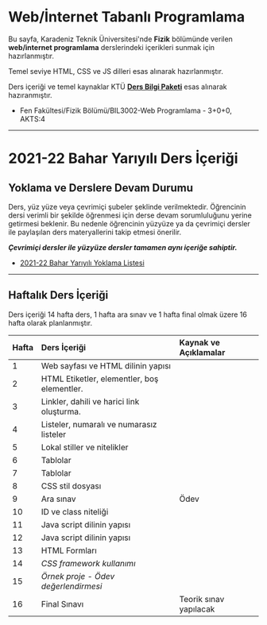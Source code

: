 # Web/İnternet Tabanlı Programlama


Bu sayfa, Karadeniz Teknik Üniversitesi'nde **Fizik** bölümünde verilen **web/internet programlama** derslerindeki içerikleri sunmak için hazırlanmıştır.

Temel seviye HTML, CSS ve JS dilleri esas alınarak hazırlanmıştır.

Ders içeriği ve temel kaynaklar KTÜ [**Ders Bilgi Paketi**][bilgi-paketi] esas alınarak hazıranmıştır.
* Fen Fakültesi/Fizik Bölümü/BIL3002-Web Programlama - 3+0+0, AKTS:4
---

# 2021-22 Bahar Yarıyılı Ders İçeriği

## Yoklama ve Derslere Devam Durumu
Ders, yüz yüze veya çevrimiçi şubeler şeklinde verilmektedir. Öğrencinin dersi verimli bir şekilde öğrenmesi için derse devam sorumluluğunu yerine getirmesi beklenir. Bu nedenle öğrencinin yüzyüze ya da çevrimiçi dersler ile paylaşılan ders materyallerini takip etmesi önerilir. 

**_Çevrimiçi dersler ile yüzyüze dersler tamamen aynı içeriğe sahiptir._**

* [2021-22 Bahar Yarıyılı Yoklama Listesi][yoklama]

---

## Haftalık Ders İçeriği
Ders içeriği 14 hafta ders, 1 hafta ara sınav ve 1 hafta final olmak üzere 16 hafta olarak planlanmıştır.

| Hafta | Ders İçeriği                                                  | Kaynak ve Açıklamalar   |
| :-- | :--                                                  | :--    |
| 1     | Web sayfası ve HTML dilinin yapısı   |  |
| 2     | HTML Etiketler, elementler, boş elementler.       |  |
| 3     | Linkler, dahili ve harici link oluşturma.         |  |
| 4     | Listeler, numaralı ve numarasız listeler   |   |
| 5     | Lokal stiller ve nitelikler   |   |
| 6     | Tablolar                     |  |
| 7     | Tablolar      |   |
| 8     | CSS stil dosyası    |  |
| 9     | Ara sınav                                                     | Ödev  |
| 10    | ID ve class niteliği     |  |
| 11    | Java script dilinin yapısı  | |
| 12    | Java script dilinin yapısı |   |
| 13    | HTML Formları     |   |
| 14    | _CSS framework kullanımı_   |   |
| 15    | _Örnek proje - Ödev değerlendirmesi_  |   |
| 16    | Final Sınavı                                                  | Teorik sınav yapılacak  |


[bilgi-paketi]: http://www.katalog.ktu.edu.tr/DersBilgiPaketi/course.aspx?pid=14&lang=1&dbid=566282
[yoklama]: #